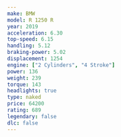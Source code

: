 ```yaml
---
make: BMW
model: R 1250 R
year: 2019
acceleration: 6.30
top-speed: 6.15
handling: 5.12
braking-power: 5.02
displacement: 1254
engine: ["2 Cylinders", "4 Stroke"]
power: 136
weight: 239
torque: 143
headlights: true
type: naked
price: 64200
rating: 689
legendary: false
dlc: false
---
```

